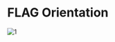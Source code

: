 # FLAG Orientation 
![1](https://github.com/Aryanujan01729/Image-Processing-Projects/assets/139656147/9dacdcc0-1573-4ec3-b896-7803ef8df8d7)

